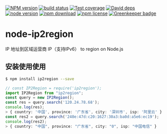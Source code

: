 [![NPM version][npm-image]][npm-url]
[![build status][travis-image]][travis-url]
[![Test coverage][coveralls-image]][coveralls-url]
[![David deps][david-image]][david-url]
[![node version][node-image]][node-url]
[![npm download][download-image]][download-url]
[![npm license][license-image]][download-url]
[![Greenkeeper badge](https://badges.greenkeeper.io/yourtion/node-ip2region.svg)](https://greenkeeper.io/)

[npm-image]: https://img.shields.io/npm/v/ip2region.svg?style=flat-square
[npm-url]: https://npmjs.org/package/ip2region
[travis-image]: https://img.shields.io/travis/yourtion/node-ip2region.svg?style=flat-square
[travis-url]: https://travis-ci.org/yourtion/node-ip2region
[coveralls-image]: https://img.shields.io/coveralls/yourtion/node-ip2region.svg?style=flat-square
[coveralls-url]: https://coveralls.io/r/yourtion/node-ip2region?branch=master
[david-image]: https://img.shields.io/david/yourtion/node-ip2region.svg?style=flat-square
[david-url]: https://david-dm.org/yourtion/node-ip2region
[node-image]: https://img.shields.io/badge/node.js-%3E=12.0-green.svg?style=flat-square
[node-url]: http://nodejs.org/download/
[download-image]: https://img.shields.io/npm/dm/ip2region.svg?style=flat-square
[download-url]: https://npmjs.org/package/ip2region
[license-image]: https://img.shields.io/npm/l/ip2region.svg

# node-ip2region

IP 地址到区域运营商 IP（支持IPv6） to region on Node.js

## 安装使用使用

```bash
$ npm install ip2region --save
```

```typescript
// const IP2Region = require('ip2region');
import IP2Region from "ip2region";
const query = new IP2Region();
const res = query.search('120.24.78.68');
console.log(res);
> { country: '中国', province: '广东省', city: '深圳市', isp: '阿里云' }
const res2 = query.search('240e:47d:c20:1627:30a3:ba0d:a5e6:ec19');
console.log(res2);
> { country: "中国", province: "广东省", city: "0", isp: "中国电信" }
```
